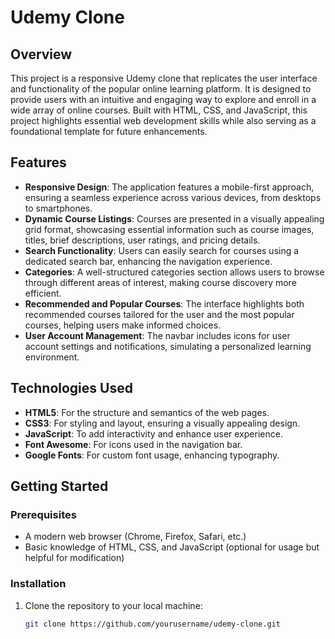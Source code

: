 # Udemy Clone

## Overview

This project is a responsive Udemy clone that replicates the user interface and functionality of the popular online learning platform. It is designed to provide users with an intuitive and engaging way to explore and enroll in a wide array of online courses. Built with HTML, CSS, and JavaScript, this project highlights essential web development skills while also serving as a foundational template for future enhancements.

## Features

- **Responsive Design**: The application features a mobile-first approach, ensuring a seamless experience across various devices, from desktops to smartphones.
- **Dynamic Course Listings**: Courses are presented in a visually appealing grid format, showcasing essential information such as course images, titles, brief descriptions, user ratings, and pricing details.
- **Search Functionality**: Users can easily search for courses using a dedicated search bar, enhancing the navigation experience.
- **Categories**: A well-structured categories section allows users to browse through different areas of interest, making course discovery more efficient.
- **Recommended and Popular Courses**: The interface highlights both recommended courses tailored for the user and the most popular courses, helping users make informed choices.
- **User Account Management**: The navbar includes icons for user account settings and notifications, simulating a personalized learning environment.

## Technologies Used

- **HTML5**: For the structure and semantics of the web pages.
- **CSS3**: For styling and layout, ensuring a visually appealing design.
- **JavaScript**: To add interactivity and enhance user experience.
- **Font Awesome**: For icons used in the navigation bar.
- **Google Fonts**: For custom font usage, enhancing typography.

## Getting Started

### Prerequisites

- A modern web browser (Chrome, Firefox, Safari, etc.)
- Basic knowledge of HTML, CSS, and JavaScript (optional for usage but helpful for modification)

### Installation

1. Clone the repository to your local machine:
   ```bash
   git clone https://github.com/yourusername/udemy-clone.git
